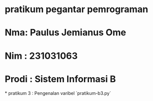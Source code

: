 # pratikum pegantar pemrograman 
<h1> Nma: Paulus Jemianus Ome </h1>
<h1> Nim : 231031063 </h1>
<h1> Prodi : Sistem Informasi B </h1>
* pratikum 3 : Pengenalan varibel `pratikum-b3.py`
